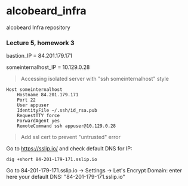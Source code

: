 # alcobeard_infra
alcobeard Infra repository

### Lecture 5, homework 3


bastion_IP = 84.201.179.171

someinternalhost_IP = 10.129.0.28


> Accessing isolated server with "ssh someinternalhost" style
>
```
Host someinternalhost
    Hostname 84.201.179.171
    Port 22
    User appuser
    IdentityFile ~/.ssh/id_rsa.pub
    RequestTTY force
    ForwardAgent yes
    RemoteCommand ssh appuser@10.129.0.28
```
> Add ssl cert to prevent "untrusted" error

Go to https://sslip.io/ and check default DNS for IP:
```
dig +short 84-201-179-171.sslip.io
```
Go to 84-201-179-171.sslip.io -> Settings -> Let's Encrypt Domain: enter here your default DNS: "84-201-179-171.sslip.io"
